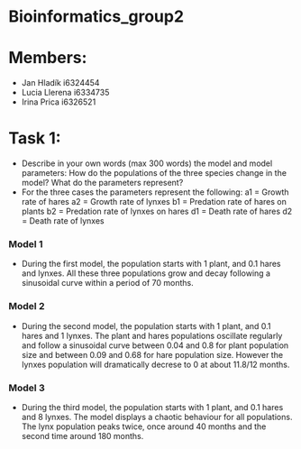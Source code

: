 # Bioinformatics_group2
# Members:
- Jan Hladík i6324454
- Lucia Llerena i6334735
- Irina Prica i6326521

# Task 1: 
- Describe in your own words (max 300 words) the model and model parameters: How do the populations of the three species change in the model? What do the parameters represent?
- For the three cases the parameters represent the following:
a1 = Growth rate of hares
a2 = Growth rate of lynxes
b1 = Predation rate of hares on plants
b2 = Predation rate of lynxes on hares
d1 = Death rate of hares
d2 = Death rate of lynxes

### Model 1
- During the first model, the population starts with 1 plant, and 0.1 hares and lynxes. All these three populations grow and decay following a sinusoidal curve within a period of 70 months.

### Model 2
- During the second model, the population starts with 1 plant, and 0.1 hares and 1 lynxes. The plant and hares populations oscillate regularly and follow a sinusoidal curve between 0.04 and 0.8 for plant population size and between 0.09 and 0.68 for hare population size. However the lynxes population will dramatically decrese to 0 at about 11.8/12 months.

### Model 3
- During the third model, the population starts with 1 plant, and 0.1 hares and 8 lynxes. The model displays a chaotic behaviour for all populations. The lynx population peaks twice, once around 40 months and the second time around 180 months.
 

